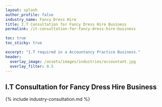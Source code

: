 ```yaml
---
layout: splash 
author_profile: false 
industry_name: Fancy Dress Hire
title: I.T Consultation for Fancy Dress Hire Business
permalink: /it-consultation-for-fancy-dress-hire-business

toc: true
toc_sticky: true

excerpt: "I.T required in a Accountancy Practice Business."
header:
  overlay_image: /assets/images/industries/accountant.jpg
  overlay_filter: 0.5 
---
```


## I.T Consultation for Fancy Dress Hire Business

{% include industry-consultation.md %}
